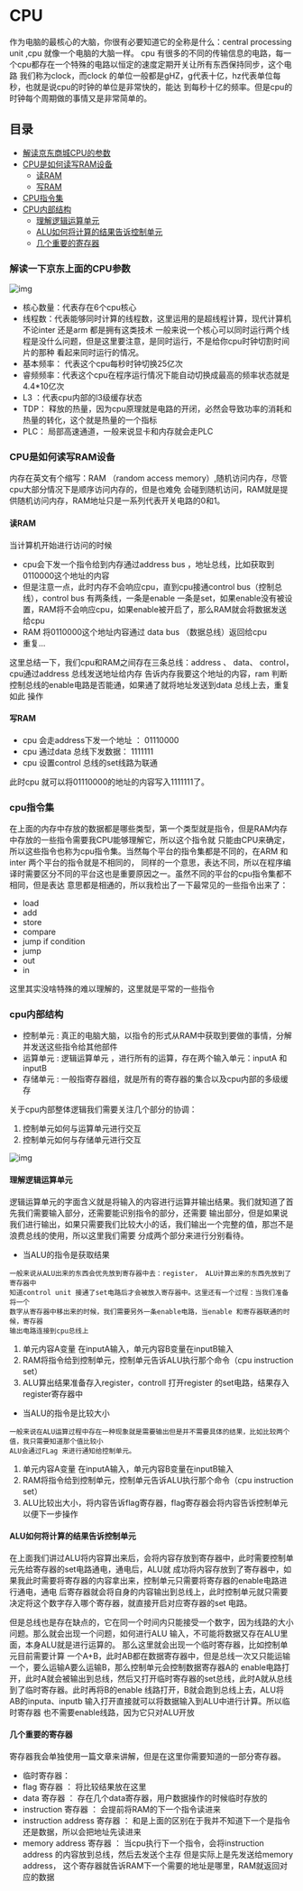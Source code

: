 # CPU
作为电脑的最核心的大脑，你很有必要知道它的全称是什么：central processing unit ,cpu 就像一个电脑的大脑一样。
cpu 有很多的不同的传输信息的电路，每一个cpu都存在一个特殊的电路以恒定的速度定期开关让所有东西保持同步，这个电路
我们称为clock，而clock 的单位一般都是gHZ，g代表十亿，hz代表单位每秒，也就是说cpu的时钟的单位是非常快的，能达
到每秒十亿的频率。但是cpu的时钟每个周期做的事情又是非常简单的。

## 目录
- [解读京东商城CPU的参数](###解读一下京东上面的CPU参数)
- [CPU是如何读写RAM设备](###CPU是如何读写RAM设备)
    - [读RAM](###读RAM)
    - [写RAM](###写RAM)
- [CPU指令集](###cpu指令集)
- [CPU内部结构](###cpu内部结构)
    - [理解逻辑运算单元](####理解逻辑运算单元)
    - [ALU如何将计算的结果告诉控制单元](####ALU如何将计算的结果告诉控制单元)
    - [几个重要的寄存器](####几个重要的寄存器)


### 解读一下京东上面的CPU参数
![img](../../images/linux/cpu.jpeg)
- 核心数量：代表存在6个cpu核心
- 线程数：代表能够同时计算的线程数，这里运用的是超线程计算，现代计算机不论inter 还是arm 都是拥有这类技术
一般来说一个核心可以同时运行两个线程是没什么问题，但是这里要注意，是同时运行，不是给你cpu时钟切割时间片的那种
看起来同时运行的情况。
- 基本频率： 代表这个cpu每秒时钟切换25亿次
- 睿频频率：代表这个cpu在程序运行情况下能自动切换成最高的频率状态就是4.4*10亿次
- L3 ：代表cpu内部的l3级缓存状态
- TDP： 释放的热量，因为cpu原理就是电路的开闭，必然会导致功率的消耗和热量的转化，这个就是热量的一个指标
- PLC： 局部高速通道，一般来说显卡和内存就会走PLC


### CPU是如何读写RAM设备
内存在英文有个缩写：RAM （random access memory）,随机访问内存，尽管cpu大部分情况下是顺序访问内存的，但是也难免
会碰到随机访问，RAM就是提供随机访问内存，RAM地址只是一系列代表开关电路的0和1。
#### 读RAM
当计算机开始进行访问的时候 
- cpu会下发一个指令给到内存通过address bus ，地址总线，比如获取到0110000这个地址的内容
- 但是注意一点，此时内存不会响应cpu，直到cpu接通control bus（控制总线），control bus 有两条线，一条是enable
一条是set，如果enable没有被设置，RAM将不会响应cpu，如果enable被开启了，那么RAM就会将数据发送给cpu
- RAM 将0110000这个地址内容通过 data bus （数据总线）返回给cpu 
- 重复... 

这里总结一下，我们cpu和RAM之间存在三条总线：address 、 data、 control， cpu通过address 总线发送地址给内存
告诉内存我要这个地址的内容，ram 判断控制总线的enable电路是否能通，如果通了就将地址发送到data 总线上去，重复如此
操作
#### 写RAM
- cpu 会走address下发一个地址 ： 01110000
- cpu 通过data 总线下发数据： 1111111
- cpu 设置control 总线的set线路为联通

此时cpu 就可以将01110000的地址的内容写入1111111了。




### cpu指令集
在上面的内存中存放的数据都是哪些类型，第一个类型就是指令，但是RAM内存中存放的一些指令需要我CPU能够理解它，所以这个指令就
只能由CPU来确定，所以这些指令也称为cpu指令集。当然每个平台的指令集都是不同的，在ARM 和inter 两个平台的指令就是不相同的，
同样的一个意思，表达不同，所以在程序编译时需要区分不同的平台这也是重要原因之一。虽然不同的平台的cpu指令集都不相同，但是表达
意思都是相通的，所以我检出了一下最常见的一些指令出来了：
- load
- add 
- store
- compare
- jump if condition
- jump
- out
- in 

这里其实没啥特殊的难以理解的，这里就是平常的一些指令


### cpu内部结构

- 控制单元 : 真正的电脑大脑，以指令的形式从RAM中获取到要做的事情，分解并发送这些指令给其他部件
- 运算单元 : 逻辑运算单元 ，进行所有的运算，存在两个输入单元：inputA 和inputB
- 存储单元 : 一般指寄存器组，就是所有的寄存器的集合以及cpu内部的多级缓存


关于cpu内部整体逻辑我们需要关注几个部分的协调：
1. 控制单元如何与运算单元进行交互
2. 控制单元如何与存储单元进行交互

![img](../../images/linux/cpu1.jpg)
#### 理解逻辑运算单元
逻辑运算单元的字面含义就是将输入的内容进行运算并输出结果。我们就知道了首先我们需要输入部分，还需要能识别指令的部分，还需要
输出部分，但是如果说我们进行输出，如果只需要我们比较大小的话，我们输出一个完整的值，那岂不是浪费总线的使用，所以这里我们需要
分成两个部分来进行分别看待。

- 当ALU的指令是获取结果
````
一般来说从ALU出来的东西会优先放到寄存器中去：register， ALU计算出来的东西先放到了寄存器中
知道control unit 接通了set电路后才会被放入寄存器中。这里还有一个过程：当我们准备将一个
数字从寄存器中移出来的时候，我们需要另外一条enable电路，当enable 和寄存器联通的时候，寄存器
输出电路连接到cpu总线上
````
1. 单元内容A变量 在inputA输入，单元内容B变量在inputB输入
2. RAM将指令给到控制单元，控制单元告诉ALU执行那个命令（cpu instruction set）
3. ALU算出结果准备存入register，controll 打开register 的set电路，结果存入register寄存器中
 
- 当ALU的指令是比较大小
```` 
一般来说在ALU运算过程中存在一种现象就是需要输出但是并不需要具体的结果，比如比较两个值，我只需要知道那个值比较小
ALU会通过FLag 来进行通知给控制单元。
````
1. 单元内容A变量 在inputA输入，单元内容B变量在inputB输入
2. RAM将指令给到控制单元，控制单元告诉ALU执行那个命令（cpu instruction set）
3. ALU比较出大小，将内容告诉flag寄存器，flag寄存器会将内容告诉控制单元以便下一步操作

#### ALU如何将计算的结果告诉控制单元
在上面我们讲过ALU将内容算出来后，会将内容存放到寄存器中，此时需要控制单元先给寄存器的set电路通电，通电后，ALU就
成功将内容存放到了寄存器中，如果我此时需要将寄存器的内容拿出来，控制单元只需要将寄存器的enable电路进行通电，通电
后寄存器就会将自身的内容输出到总线上，此时控制单元就只需要决定将这个数字存入哪个寄存器，就直接开启对应寄存器的set
电路。

但是总线也是存在缺点的，它在同一个时间内只能接受一个数字，因为线路的大小问题。那么就会出现一个问题，如何进行ALU
输入，不可能将数据又存在ALU里面，本身ALU就是进行运算的。 那么这里就会出现一个临时寄存器，比如控制单元目前需要计算
一个A+B，此时AB都在数据寄存器中，但是总线一次又只能运输一个，要么运输A要么运输B，那么控制单元会控制数据寄存器A的
enable电路打开，此时A就会被输出到总线，然后又打开临时寄存器的set总线，此时A就从总线到了临时寄存器。此时再将B的enable
线路打开，B就会跑到总线上去，ALU将AB的inputa、inputb 输入打开直接就可以将数据输入到ALU中进行计算。所以临时寄存器
也不需要enable线路，因为它只对ALU开放

#### 几个重要的寄存器
寄存器我会单独使用一篇文章来讲解，但是在这里你需要知道的一部分寄存器。
- 临时寄存器： 
- flag 寄存器 ： 将比较结果放在这里
- data 寄存器 ： 存在几个data寄存器，用户数据操作的时候临时存放的
- instruction 寄存器 ： 会提前将RAM的下一个指令读进来
- instruction address 寄存器 ： 和是上面的区别在于我并不知道下一个是指令还是数据，所以会把地址先读进来
- memory  address 寄存器 ： 当cpu执行下一个指令，会将instruction address 的内容放到总线，然后去发送个主存
但是实际上是先发送给memory address， 这个寄存器就告诉RAM下一个需要的地址是哪里，RAM就返回对应的数据




